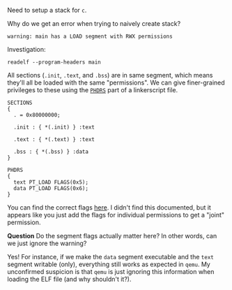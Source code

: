Need to setup a stack for `c`.

Why do we get an error when trying to naively create stack?

```
warning: main has a LOAD segment with RWX permissions
```

Investigation:

```
readelf --program-headers main
```

All sections (`.init`, `.text`, and `.bss`) are in same segment, which means
they'll all be loaded with the same "permissions".
We can give finer-grained privileges to these using the
[`PHDRS`](https://ftp.gnu.org/old-gnu/Manuals/ld-2.9.1/html_node/ld_23.html)
part of a linkerscript file.

```
SECTIONS
{
  . = 0x80000000;

  .init : { *(.init) } :text

  .text : { *(.text) } :text

  .bss : { *(.bss) } :data
}

PHDRS
{
  text PT_LOAD FLAGS(0x5);
  data PT_LOAD FLAGS(0x6);
}
```

You can find the correct flags
[here](https://en.wikipedia.org/wiki/Executable_and_Linkable_Format#Program_header).
I didn't find this documented, but it appears like you just add the flags for
individual permissions to get a "joint" permission.

**Question** Do the segment flags actually matter here?
In other words, can we just ignore the warning?

Yes!
For instance, if we make the `data` segment executable and the `text` segment
writable (only), everything still works as expected in `qemu`.
My unconfirmed suspicion is that `qemu` is just ignoring this information when
loading the ELF file (and why shouldn't it?).
